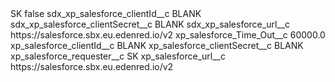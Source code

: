 <?xml version="1.0" encoding="UTF-8"?>
<CustomMetadata xmlns="http://soap.sforce.com/2006/04/metadata" xmlns:xsi="http://www.w3.org/2001/XMLSchema-instance" xmlns:xsd="http://www.w3.org/2001/XMLSchema">
    <label>SK</label>
    <protected>false</protected>
    <values>
        <field>sdx_xp_salesforce_clientId__c</field>
        <value xsi:type="xsd:string">BLANK</value>
    </values>
    <values>
        <field>sdx_xp_salesforce_clientSecret__c</field>
        <value xsi:type="xsd:string">BLANK</value>
    </values>
    <values>
        <field>sdx_xp_salesforce_url__c</field>
        <value xsi:type="xsd:string">https://salesforce.sbx.eu.edenred.io/v2</value>
    </values>
    <values>
        <field>xp_salesforce_Time_Out__c</field>
        <value xsi:type="xsd:double">60000.0</value>
    </values>
    <values>
        <field>xp_salesforce_clientId__c</field>
        <value xsi:type="xsd:string">BLANK</value>
    </values>
    <values>
        <field>xp_salesforce_clientSecret__c</field>
        <value xsi:type="xsd:string">BLANK</value>
    </values>
    <values>
        <field>xp_salesforce_requester__c</field>
        <value xsi:type="xsd:string">SK</value>
    </values>
    <values>
        <field>xp_salesforce_url__c</field>
        <value xsi:type="xsd:string">https://salesforce.sbx.eu.edenred.io/v2</value>
    </values>
</CustomMetadata>
